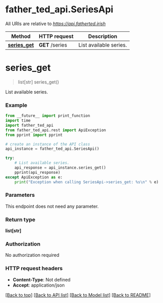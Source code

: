 # father_ted_api.SeriesApi

All URIs are relative to *https://api.fatherted.irish*

Method | HTTP request | Description
------------- | ------------- | -------------
[**series_get**](SeriesApi.md#series_get) | **GET** /series | List available series.


# **series_get**
> list[str] series_get()

List available series.

### Example
```python
from __future__ import print_function
import time
import father_ted_api
from father_ted_api.rest import ApiException
from pprint import pprint

# create an instance of the API class
api_instance = father_ted_api.SeriesApi()

try:
    # List available series.
    api_response = api_instance.series_get()
    pprint(api_response)
except ApiException as e:
    print("Exception when calling SeriesApi->series_get: %s\n" % e)
```

### Parameters
This endpoint does not need any parameter.

### Return type

**list[str]**

### Authorization

No authorization required

### HTTP request headers

 - **Content-Type**: Not defined
 - **Accept**: application/json

[[Back to top]](#) [[Back to API list]](../README.md#documentation-for-api-endpoints) [[Back to Model list]](../README.md#documentation-for-models) [[Back to README]](../README.md)

